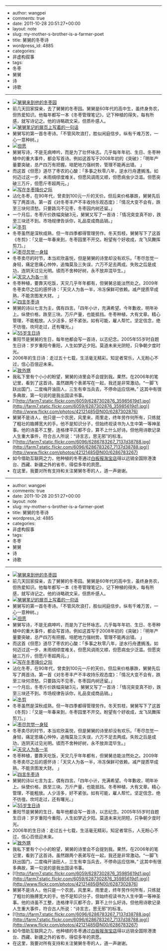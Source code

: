 - --
- author: wangpei
- comments: true
- date: 2011-10-28 20:51:27+00:00
- layout: note
- slug: my-mother-s-brother-is-a-farmer-poet
- title: 舅舅的冬枣诗
- wordpress_id: 4885
- categories:
- 非虚构叙事
- tags:
- 冬枣
- 舅舅
- 诗
- 诗歌
- --
- [![舅舅来到他的冬枣园](http://farm7.static.flickr.com/6093/6288191284_49c5ce062d.jpg)](http://www.flickr.com/photos/42121485@N00/6288191284)
- 前几天回家探亲，去了舅舅的冬枣园。舅舅是60年代的高中生，虽终身务农，但热爱知识。他每年都写一本《冬枣管理笔记》，记下种植的得失，每有所感，就写诗记之。他的诗略疏文采，但质朴感人。
- [![舅舅笔记的扉页上写着的一句话](http://farm7.static.flickr.com/6094/6287386134_be9d36d992.jpg)](http://www.flickr.com/photos/42121485@N00/6287386134)
- 舅舅写的第一首冬枣诗。「不管风吹浪打，胜似闲庭信步。纵有千难万苦，一心一意种树。」
- [![但愿](http://farm7.static.flickr.com/6035/6287362372_39f34f82a0.jpg)](http://www.flickr.com/photos/42121485@N00/6287362372)
- 舅舅写诗，不是无病呻吟，而是为了壮怀咏志。几乎每年年初、生日、冬枣种植中的重大事件，都会写首诗。例如这首写于2008年初的《突破》：「明年产量要突破，总产四万有把握。培肥地力强树势，管理不能再出错。 」
- 而这首《但愿》道尽了枣农的心酸：「多事之秋零八年，逆水行舟遭搁浅。如何迈过这一步，未雨绸缪度难关。但愿风调雨又顺，但愿病虫少泛滥。但愿突破三万斤，但愿斤枣超两元。」
- [![写在冬枣降价之际](http://farm7.static.flickr.com/6059/6286874625_803e8d8af8.jpg)](http://www.flickr.com/photos/42121485@N00/6286874625)
- 沾化冬枣，在90年代，曾卖到100元一斤的天价。但后来价格暴跌，舅舅先后写了两首诗。第一首《对冬枣丰产不丰收持乐观态度》：「情况大变不会有，跌至三块何须愁。只要路沟不见枣，冬枣园内树还留。」
- 一个月后，冬枣斤价跌幅突破3元，舅舅又写了一首诗：「情况突变真不妙，跌至三块还不到。市场规律告诉你，礼品变成商品销。」
- [![冬剪](http://farm7.static.flickr.com/6228/6287365790_de91cceccc.jpg)](http://www.flickr.com/photos/42121485@N00/6287365790)
- 冬枣虽然是深秋成熟，但一年四季都得管理劳作。冬天剪枝，舅舅写下了这首《冬剪》：「又是一年春来到，冬枣园里不开交。盼望有个好收成，龙飞凤舞挥剪刀。」
- [![枣尽忽觉一身轻](http://farm7.static.flickr.com/6225/6286863663_76d2d4a018.jpg)](http://www.flickr.com/photos/42121485@N00/6286863663)
- 冬枣卖尽的时节，本当欢欣喜悦，但是舅舅的诗里却没有欢乐。「枣尽忽觉一身轻，痛定思痛心忡忡，追悔莫及三失误，六万不足去两成。失败之后是成功，连阴天过见光明。锲而不舍种好树，永不放弃混毕生。」
- [![天灾人为各一半](http://farm7.static.flickr.com/6097/6287376170_db578d71c2.jpg)](http://www.flickr.com/photos/42121485@N00/6287376170)
- 冬枣种植，要靠天吃饭，天灾几乎年年都有，但舅舅总能淡然处之。2009年冬枣卖尽之后的感怀诗：「天灾人为各一半，冷冻保鲜可依赖。减产提质早成熟，不能贪图发大财。 」
- [![四言冬枣诗](http://farm7.static.flickr.com/6046/6286872965_f749cea20f.jpg)](http://www.flickr.com/photos/42121485@N00/6286872965)
- 舅舅的诗以七言为主，偶有四言。「四年小计，充满希望。今年歉收，明年补上。纵使价格，跌至三块。万斤产量，也能抵挡。冬枣种植，大有文章。精心管理，不能粗放。人少活多，好不紧张。如有可能，雇人帮忙。坚定信念，绝不彷徨。坎坷走过，还有曙光。」
- [![55岁生日诗](http://farm7.static.flickr.com/6111/6286871295_2423fb8b54.jpg)](http://www.flickr.com/photos/42121485@N00/6286871295)
- 重阳节是舅舅的生日，每年他都会写一首诗，以志纪念。2005年55岁时自题生日诗：岁岁重阳今重阳，人生如梦近夕阳。莫道未来光阴短，只争朝夕度时光。
- 2006年的生日诗：走过五十七载，生活毫无精彩。知足者常乐，人无盼心不过，信心百倍迎未来。
- [![致外甥](http://farm7.static.flickr.com/6221/6287380092_e9b47cc65d.jpg)](http://www.flickr.com/photos/42121485@N00/6287380092)
- 我私下里有个小小的盼望，舅舅的诗里会不会提到我。果然，在2006年的笔记里，看到了这首诗。虽然跟两个表弟写在一起，我还是非常激动。“一脚飞跃出国门，二度梅开油田人，三生有幸当兵去，不停命运应信神。” 这其中有很多典故，第一句说的是我出国读书事。
- [![http://farm7.static.flickr.com/6059/6287302876_35985619d1.jpg](http://farm7.static.flickr.com/6059/6287302876_35985619d1.jpg)](http://www.flickr.com/photos/42121485@N00/6287302876)
- 舅舅不是诗人，他只是一个农民，风里来，雨里走，终年劳作何所有，只练就了粗壮的胳膊宽大的手。他不是知识分子，但始终视读书为人生中第一等神圣事。他的诗虽不工整，连格律平仄都不合，算不上什么好诗。但他用诗歌记录人生重大事件，符合古人所说：“诗言志，思无邪”的标准。
- [![http://farm7.static.flickr.com/6096/6286783267_7137d38788.jpg](http://farm7.static.flickr.com/6096/6286783267_7137d38788.jpg)](http://www.flickr.com/photos/42121485@N00/6286783267)
- 如今借助互联网之力，他种植的冬枣通过[白板报淘宝店](http://whiteboard.taobao.com)得以远销全国除港澳台、西藏、新疆之外的省市，得偿多年的夙愿。
- 在这里，我要对所有支持和关注舅舅冬枣的人，道一声谢谢。
- --
- author: wangpei
- comments: true
- date: 2011-10-28 20:51:27+00:00
- layout: note
- slug: my-mother-s-brother-is-a-farmer-poet
- title: 舅舅的冬枣诗
- wordpress_id: 4885
- categories:
- 非虚构叙事
- tags:
- 冬枣
- 舅舅
- 诗
- 诗歌
- --
- [![舅舅来到他的冬枣园](http://farm7.static.flickr.com/6093/6288191284_49c5ce062d.jpg)](http://www.flickr.com/photos/42121485@N00/6288191284)
- 前几天回家探亲，去了舅舅的冬枣园。舅舅是60年代的高中生，虽终身务农，但热爱知识。他每年都写一本《冬枣管理笔记》，记下种植的得失，每有所感，就写诗记之。他的诗略疏文采，但质朴感人。
- [![舅舅笔记的扉页上写着的一句话](http://farm7.static.flickr.com/6094/6287386134_be9d36d992.jpg)](http://www.flickr.com/photos/42121485@N00/6287386134)
- 舅舅写的第一首冬枣诗。「不管风吹浪打，胜似闲庭信步。纵有千难万苦，一心一意种树。」
- [![但愿](http://farm7.static.flickr.com/6035/6287362372_39f34f82a0.jpg)](http://www.flickr.com/photos/42121485@N00/6287362372)
- 舅舅写诗，不是无病呻吟，而是为了壮怀咏志。几乎每年年初、生日、冬枣种植中的重大事件，都会写首诗。例如这首写于2008年初的《突破》：「明年产量要突破，总产四万有把握。培肥地力强树势，管理不能再出错。 」
- 而这首《但愿》道尽了枣农的心酸：「多事之秋零八年，逆水行舟遭搁浅。如何迈过这一步，未雨绸缪度难关。但愿风调雨又顺，但愿病虫少泛滥。但愿突破三万斤，但愿斤枣超两元。」
- [![写在冬枣降价之际](http://farm7.static.flickr.com/6059/6286874625_803e8d8af8.jpg)](http://www.flickr.com/photos/42121485@N00/6286874625)
- 沾化冬枣，在90年代，曾卖到100元一斤的天价。但后来价格暴跌，舅舅先后写了两首诗。第一首《对冬枣丰产不丰收持乐观态度》：「情况大变不会有，跌至三块何须愁。只要路沟不见枣，冬枣园内树还留。」
- 一个月后，冬枣斤价跌幅突破3元，舅舅又写了一首诗：「情况突变真不妙，跌至三块还不到。市场规律告诉你，礼品变成商品销。」
- [![冬剪](http://farm7.static.flickr.com/6228/6287365790_de91cceccc.jpg)](http://www.flickr.com/photos/42121485@N00/6287365790)
- 冬枣虽然是深秋成熟，但一年四季都得管理劳作。冬天剪枝，舅舅写下了这首《冬剪》：「又是一年春来到，冬枣园里不开交。盼望有个好收成，龙飞凤舞挥剪刀。」
- [![枣尽忽觉一身轻](http://farm7.static.flickr.com/6225/6286863663_76d2d4a018.jpg)](http://www.flickr.com/photos/42121485@N00/6286863663)
- 冬枣卖尽的时节，本当欢欣喜悦，但是舅舅的诗里却没有欢乐。「枣尽忽觉一身轻，痛定思痛心忡忡，追悔莫及三失误，六万不足去两成。失败之后是成功，连阴天过见光明。锲而不舍种好树，永不放弃混毕生。」
- [![天灾人为各一半](http://farm7.static.flickr.com/6097/6287376170_db578d71c2.jpg)](http://www.flickr.com/photos/42121485@N00/6287376170)
- 冬枣种植，要靠天吃饭，天灾几乎年年都有，但舅舅总能淡然处之。2009年冬枣卖尽之后的感怀诗：「天灾人为各一半，冷冻保鲜可依赖。减产提质早成熟，不能贪图发大财。 」
- [![四言冬枣诗](http://farm7.static.flickr.com/6046/6286872965_f749cea20f.jpg)](http://www.flickr.com/photos/42121485@N00/6286872965)
- 舅舅的诗以七言为主，偶有四言。「四年小计，充满希望。今年歉收，明年补上。纵使价格，跌至三块。万斤产量，也能抵挡。冬枣种植，大有文章。精心管理，不能粗放。人少活多，好不紧张。如有可能，雇人帮忙。坚定信念，绝不彷徨。坎坷走过，还有曙光。」
- [![55岁生日诗](http://farm7.static.flickr.com/6111/6286871295_2423fb8b54.jpg)](http://www.flickr.com/photos/42121485@N00/6286871295)
- 重阳节是舅舅的生日，每年他都会写一首诗，以志纪念。2005年55岁时自题生日诗：岁岁重阳今重阳，人生如梦近夕阳。莫道未来光阴短，只争朝夕度时光。
- 2006年的生日诗：走过五十七载，生活毫无精彩。知足者常乐，人无盼心不过，信心百倍迎未来。
- [![致外甥](http://farm7.static.flickr.com/6221/6287380092_e9b47cc65d.jpg)](http://www.flickr.com/photos/42121485@N00/6287380092)
- 我私下里有个小小的盼望，舅舅的诗里会不会提到我。果然，在2006年的笔记里，看到了这首诗。虽然跟两个表弟写在一起，我还是非常激动。“一脚飞跃出国门，二度梅开油田人，三生有幸当兵去，不停命运应信神。” 这其中有很多典故，第一句说的是我出国读书事。
- [![http://farm7.static.flickr.com/6059/6287302876_35985619d1.jpg](http://farm7.static.flickr.com/6059/6287302876_35985619d1.jpg)](http://www.flickr.com/photos/42121485@N00/6287302876)
- 舅舅不是诗人，他只是一个农民，风里来，雨里走，终年劳作何所有，只练就了粗壮的胳膊宽大的手。他不是知识分子，但始终视读书为人生中第一等神圣事。他的诗虽不工整，连格律平仄都不合，算不上什么好诗。但他用诗歌记录人生重大事件，符合古人所说：“诗言志，思无邪”的标准。
- [![http://farm7.static.flickr.com/6096/6286783267_7137d38788.jpg](http://farm7.static.flickr.com/6096/6286783267_7137d38788.jpg)](http://www.flickr.com/photos/42121485@N00/6286783267)
- 如今借助互联网之力，他种植的冬枣通过[白板报淘宝店](http://whiteboard.taobao.com)得以远销全国除港澳台、西藏、新疆之外的省市，得偿多年的夙愿。
- 在这里，我要对所有支持和关注舅舅冬枣的人，道一声谢谢。
